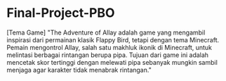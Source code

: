 # Final-Project-PBO

[Tema Game]
"The Adventure of Allay adalah game yang mengambil inspirasi dari permainan klasik Flappy Bird, tetapi dengan tema Minecraft. Pemain mengontrol Allay, salah satu makhluk ikonik di Minecraft, untuk melintasi berbagai rintangan berupa pipa. Tujuan dari game ini adalah mencetak skor tertinggi dengan melewati pipa sebanyak mungkin sambil menjaga agar karakter tidak menabrak rintangan."
